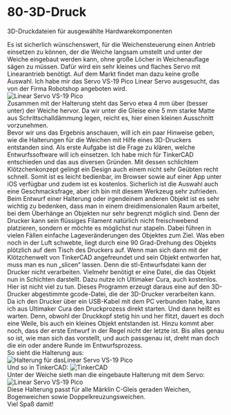 # 80-3D-Druck
 3D-Druckdateien für ausgewählte Hardwarekomponenten
    
Es ist sicherlich wünschenswert, für die Weichensteuerung einen Antrieb einsetzen zu können, der die Weiche langsam umstellt und unter der Weiche eingebaut werden kann, ohne große Löcher in Weichenauflage sägen zu müssen. Dafür wird ein sehr kleines und flaches Servo mit Linearantrieb benötigt.
Auf dem Markt findet man dazu keine große Auswahl. Ich habe mir das Servo VS-19 Pico Linear Servo ausgesucht, das von der Firma Robotshop angeboten wird.  
![Linear Servo VS-19 Pico](https://github.com/CANguru-System/80-3D-Druck/blob/master/Bilder/Bild04.PNG)  
Zusammen mit der Halterung steht das Servo etwa 4 mm über (besser unter) der Weiche hervor. Da wir unter die Gleise eine 5 mm starke Matte aus Schrittschalldämmung legen, reicht es, hier einen kleinen Ausschnitt vorzunehmen.  
Bevor wir uns das Ergebnis anschauen, will ich ein paar Hinweise geben, wie die Halterungen für die Weichen mit Hilfe eines 3D-Druckers entstanden sind.
Als erste Aufgabe ist die Frage zu klären, welche Entwurfssoftware will ich einsetzen. Ich habe mich für TinkerCAD entschieden und das aus diversen Gründen. Mit dessen schlichtem Klötzchenkonzept gelingt ein Design auch einem nicht sehr Geübten recht schnell. Somit ist es leicht bedienbar, im Browser sowie auf einer App unter iOS verfügbar und zudem ist es kostenlos. Sicherlich ist die Auswahl auch eine Geschmacksfrage, aber ich bin mit diesem Werkzeug sehr zufrieden. Beim Entwurf einer Halterung oder irgendeinem anderen Objekt ist es sehr wichtig zu bedenken, dass man in einem dreidimensionalen Raum arbeitet, bei dem Überhänge an Objekten nur sehr begrenzt möglich sind. Denn der Drucker kann sein flüssiges Filament natürlich nicht freischwebend platzieren, sondern er möchte es möglichst nur stapeln. Dabei führen in vielen Fällen einfache Lageveränderungen des Objektes zum Ziel. Was eben noch in der Luft schwebte, liegt durch eine 90 Grad-Drehung des Objekts plötzlich auf dem Tisch des Druckers auf.
Wenn man sich dann mit der Klötzchenwelt von TinkerCAD angefreundet und sein Objekt entworfen hat, muss man es nun „slicen“ lassen. Denn die stl-Entwurfsdatei kann der Drucker nicht verarbeiten. Vielmehr benötigt er eine Datei, die das Objekt nun in Schichten darstellt. Dazu nutze ich Ultimaker Cura, auch kostenlos. Hier ist nicht viel zu tun. Dieses Programm erzeugt daraus eine auf den 3D-Drucker abgestimmte gcode-Datei, die der 3D-Drucker verarbeiten kann. Da ich den Drucker über ein USB-Kabel mit dem PC verbunden habe, kann ich aus Ultimaker Cura den Druckprozess direkt starten. Und dann heißt es warten. Denn, obwohl der Druckkopf stetig hin und her flitzt, dauert es doch eine Weile, bis auch ein kleines Objekt entstanden ist. Hinzu kommt aber noch, dass der erste Entwurf in der Regel nicht der letzte ist. Bis alles genau so ist, wie man sich das vorstellt, und auch passgenau ist, dreht man doch die ein oder andere Runde im Entwurfsprozess.  
So sieht die Halterung aus:  
![Halterung für dasLinear Servo VS-19 Pico](https://github.com/CANguru-System/80-3D-Druck/blob/master/Bilder/Bild01.PNG)  
Und so in TinkerCAD:
![TinkerCAD](https://github.com/CANguru-System/80-3D-Druck/blob/master/Bilder/Bild02.PNG)  
Unter der Weiche sieth man die eingebaute Halterung mit dem Servo:  
![Linear Servo VS-19 Pico](https://github.com/CANguru-System/80-3D-Druck/blob/master/Bilder/Bild03.PNG)   
Diese Halterung passt für alle Märklin C-Gleis geraden Weichen, Bogenweichen sowie Doppelkreuzungsweichen.  
Viel Spaß damit!  
